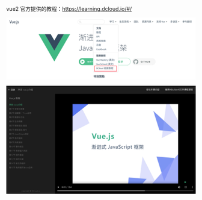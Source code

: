 vue2 官方提供的教程：https://learning.dcloud.io/#/

![image-20220630183051587](https://raw.githubusercontent.com/123taojiale/dahuyou_picture/main/blogs/202206301830610.png)

![image-20220630183000578](https://raw.githubusercontent.com/123taojiale/dahuyou_picture/main/blogs/202206301831939.png)
